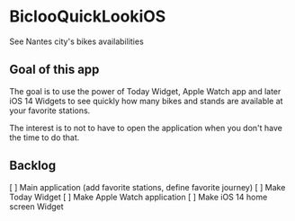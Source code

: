 
# BiclooQuickLookiOS

See Nantes city's bikes availabilities

## Goal of this app

The goal is to use the power of Today Widget, Apple Watch app and later iOS 14 Widgets to see quickly how many bikes and stands are available at your favorite stations.

The interest is to not to have to open the application when you don't have the time to do that.

## Backlog

[ ] Main application (add favorite stations, define favorite journey)
[ ] Make Today Widget
[ ] Make Apple Watch application
[ ] Make iOS 14 home screen Widget 
